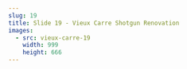 ```yaml
---
slug: 19
title: Slide 19 - Vieux Carre Shotgun Renovation
images:
  - src: vieux-carre-19
    width: 999
    height: 666
---
```

